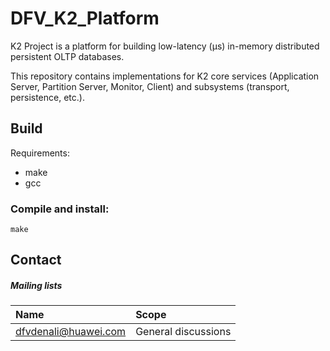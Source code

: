 <!--
    (C)opyright Huawei Technologies USA, 2019
-->
# DFV_K2_Platform
K2 Project is a platform for building low-latency (μs) in-memory distributed persistent OLTP databases.

This repository contains implementations for K2 core services (Application Server, Partition Server, Monitor, Client) and subsystems (transport, persistence, etc.).

## Build

Requirements:
 * make
 * gcc

### Compile and install:

```
make 
```

## Contact

##### Mailing lists

| Name                                                                          | Scope                           |
|:------------------------------------------------------------------------------|:--------------------------------|
| [dfvdenali@huawei.com](mailto:dfvdenali@huawei.com)                           | General discussions             |
